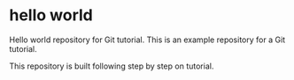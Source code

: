 # hello world

Hello world repository for Git tutorial.
This is an example repository for a Git tutorial.

This repository is built following step by step on tutorial.

